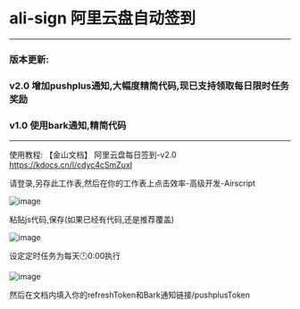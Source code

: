 # ali-sign 阿里云盘自动签到
--------------------------------
### 版本更新:
### v2.0 增加pushplus通知,大幅度精简代码,现已支持领取每日限时任务奖励
### v1.0 使用bark通知,精简代码


--------------------------------
使用教程:
【金山文档】 阿里云盘每日签到-v2.0
https://kdocs.cn/l/cdyc4cSmZuxI

请登录,另存此工作表,然后在你的工作表上点击效率-高级开发-Airscript

![image](https://github.com/CH3NGYZ/ali-sign/assets/56500405/5f306298-3a93-488c-8cd8-89aab7810dce)

粘贴js代码,保存(如果已经有代码,还是推荐覆盖)

![image](https://github.com/CH3NGYZ/ali-sign/assets/56500405/6221b147-7dae-4bb1-b079-7d032fc7bd1a)

设定定时任务为每天🕛0:00执行

![image](https://github.com/CH3NGYZ/ali-sign/assets/56500405/d8e4ef2f-cb4a-4151-b0b7-88c9b7d1e1ae)


然后在文档内填入你的refreshToken和Bark通知链接/pushplusToken
